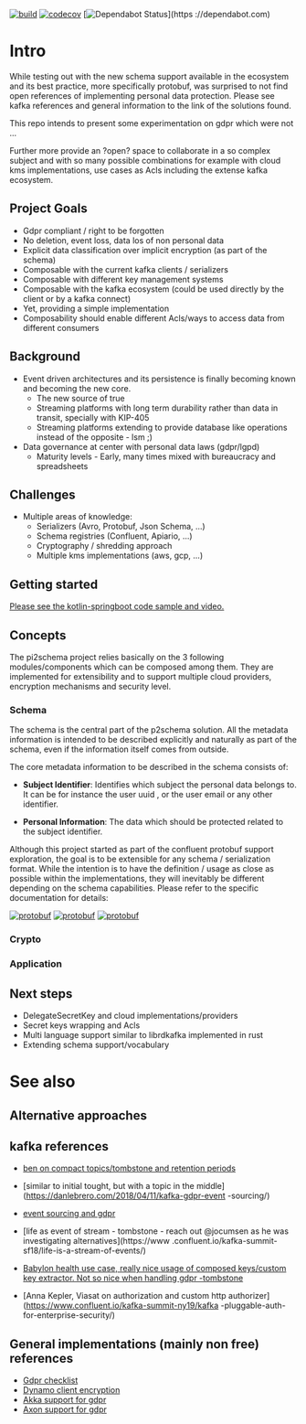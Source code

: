 [![build](https://github.com/pi2schema/pi2schema/workflows/build/badge.svg)](https://github.com/pi2schema/pi2schema/actions)
[![codecov](https://codecov.io/gh/pi2schema/pi2schema/branch/master/graph/badge.svg)](https://codecov.io/gh/pi2schema/pi2schema)
[![Dependabot Status](https://api.dependabot.com/badges/status?host=github&repo=pi2schema/pi2schema)](https
://dependabot.com)

# Intro
While testing out with the new schema support available in the ecosystem and its best practice, more specifically protobuf, was surprised to not find open references of implementing personal data protection. Please see kafka references and general information to the link of the solutions found.

This repo intends to present some experimentation on gdpr which were not ...

Further more provide an ?open? space to collaborate in a so complex subject and with so many possible combinations for example with cloud kms implementations, use cases  as Acls including the extense kafka ecosystem. 

## Project Goals
*  Gdpr compliant / right to be forgotten
*  No deletion, event loss, data los of non personal data
*  Explicit data classification over implicit encryption (as part of the schema)
*  Composable with the current kafka clients / serializers
*  Composable with different key management systems
*  Composable with the kafka ecosystem (could be used directly by the client or by a kafka connect)
*  Yet, providing a simple implementation
*  Composability should enable different Acls/ways to access data from different consumers


## Background

*  Event driven architectures and its persistence is finally becoming known and becoming the new core.
    -  The new source of true
    -  Streaming platforms with long term durability rather than data in transit, specially with KIP-405
    -  Streaming platforms extending to provide database like operations instead of the opposite - lsm ;) 
*  Data governance at center with personal data laws (gdpr/lgpd)
    -  Maturity levels - Early, many times mixed with bureaucracy and spreadsheets
    
## Challenges

*  Multiple areas of  knowledge:
    -  Serializers (Avro, Protobuf, Json Schema, ...)
    -  Schema registries (Confluent, Apiario, ...)
    -  Cryptography / shredding approach
    -  Multiple kms implementations (aws, gcp, ...)

## Getting started

[Please see the kotlin-springboot code sample and video.](examples/springboot-protobuf-kafkakms)

## Concepts

The pi2schema project relies basically on the 3 following modules/components which can be composed among them. They
 are implemented for extensibility and to support multiple cloud providers, encryption mechanisms and security
 level. 

### Schema

The schema is the central part of the p2schema solution. All the metadata information is intended to be described
 explicitly and naturally as part of the schema, even if the information itself comes from outside.
 
The core metadata information to be described in the schema consists of:
  
*  **Subject Identifier**: Identifies which subject the personal data belongs to. It can be for instance the user uuid
 , or the user email or any other identifier.
 
*  **Personal Information**: The data which should be protected related to the subject identifier.
  
Although this project started as part of the confluent protobuf support exploration, the goal is to be
 extensible for any schema / serialization format. While the intention is to have the definition / usage as close as
  possible within the implementations, they will inevitably be different depending on the schema capabilities. Please
   refer to the specific documentation for details:
   
 
[![protobuf](https://badgen.net/badge/protobuf/draft/yellow?icon=)](schema-providers-protobuf/README.md)
[![protobuf](https://badgen.net/badge/avro/hep-nedded/orange?icon=)](https://github.com/pi2schema/pi2schema/issues/74)
[![protobuf](https://badgen.net/badge/json/hep-nedded/orange?icon=)](https://github.com/pi2schema/pi2schema/issues/75)

### Crypto

### Application


## Next steps

*  DelegateSecretKey and cloud implementations/providers
*  Secret keys wrapping and Acls
*  Multi language support similar to librdkafka implemented in rust
*  Extending schema support/vocabulary

##



# See also

## Alternative approaches


## kafka references


*  [ben on compact topics/tombstone and retention periods](https://www.confluent.io/blog/handling-gdpr-log-forget/1)
*  [similar to initial tought, but with a topic in the middle](https://danlebrero.com/2018/04/11/kafka-gdpr-event
-sourcing/)
*  [event sourcing and gdpr](https://www.michielrook.nl/2017/11/forget-me-please-event-sourcing-gdpr/)

*  [life as event of stream - tombstone - reach out @jocumsen as he was investigating alternatives](https://www
.confluent.io/kafka-summit-sf18/life-is-a-stream-of-events/)
*  [Babylon health use case, really nice usage of composed keys/custom key extractor. Not so nice when handling gdpr
-tombstone](https://www.confluent.io/kafka-summit-lon19/one-key-to-rule-them-all/)

*  [Anna Kepler, Viasat on authorization and custom http authorizer](https://www.confluent.io/kafka-summit-ny19/kafka
-pluggable-auth-for-enterprise-security/)

## General implementations (mainly non free) references
*  [Gdpr checklist](https://gdpr.eu/checklist/)
*  [Dynamo client encryption](https://github.com/aws/aws-dynamodb-encryption-java/)
*  [Akka support for gdpr](https://doc.akka.io/docs/akka-enhancements/current/gdpr/index.html)
*  [Axon support for gdpr](https://axoniq.io/product-overview/axon-data-protection)
